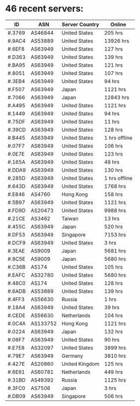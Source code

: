 # 46 recent servers:

| ID | ASN | Server Country | Online |
| ------ | ------ | ------ | ------ |
| #.3769 | AS46844 | United States | 205 hrs |
| #.9AC4 | AS53889 | United States | 13926 hrs |
| #.6EF8 | AS63949 | United States | 127 hrs |
| #.D363 | AS63949 | United States | 139 hrs |
| #.BA95 | AS63949 | United States | 121 hrs |
| #.8051 | AS63949 | United States | 107 hrs |
| #.3EB4 | AS63949 | United States | 94 hrs |
| #.F507 | AS63949 | Japan | 1121 hrs |
| #.7066 | AS63949 | Japan | 12843 hrs |
| #.A495 | AS63949 | United States | 1121 hrs |
| #.1449 | AS63949 | United States | 94 hrs |
| #.75DF | AS63949 | United States | 11 hrs |
| #.39CD | AS63949 | United States | 128 hrs |
| #.B445 | AS63949 | United States | 1 hrs offline |
| #.07F7 | AS63949 | United States | 106 hrs |
| #.0E7E | AS63949 | United States | 123 hrs |
| #.165A | AS63949 | United States | 48 hrs |
| #.DDA9 | AS63949 | United States | 130 hrs |
| #.285D | AS63949 | United States | 1 hrs offline |
| #.643D | AS63949 | United States | 1768 hrs |
| #.E846 | AS4760 | Hong Kong | 158 hrs |
| #.5B97 | AS63949 | United States | 1121 hrs |
| #.FD9D | AS20473 | United States | 9988 hrs |
| #.21CE | AS3462 | Taiwan | 13 hrs |
| #.455C | AS63949 | Japan | 520 hrs |
| #.DF53 | AS63949 | Singapore | 7153 hrs |
| #.DCF9 | AS63949 | United States | 3 hrs |
| #.3EAE | AS9009 | Japan | 5681 hrs |
| #.8C5E | AS9009 | Japan | 5680 hrs |
| #.C36B | AS174 | United States | 105 hrs |
| #.EAFC | AS32780 | United States | 5680 hrs |
| #.48C0 | AS174 | United States | 128 hrs |
| #.6ADB | AS53889 | United States | 139 hrs |
| #.4FF3 | AS56630 | Russia | 1 hrs |
| #.18A4 | AS63949 | United States | 39 hrs |
| #.CEDE | AS56630 | Netherlands | 104 hrs |
| #.0C4A | AS133752 | Hong Kong | 1121 hrs |
| #.0224 | AS63949 | Japan | 132 hrs |
| #.06F7 | AS63949 | United States | 90 hrs |
| #.E7E8 | AS32097 | United States | 3899 hrs |
| #.79E7 | AS63949 | Germany | 3810 hrs |
| #.427E | AS20860 | United Kingdom | 125 hrs |
| #.6E61 | AS60781 | Netherlands | 449 hrs |
| #.31BD | AS49392 | Russia | 1125 hrs |
| #.3FC0 | AS7506 | Japan | 3 hrs |
| #.DB09 | AS63949 | Singapore | 506 hrs |

